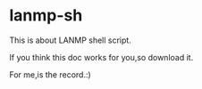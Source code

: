 lanmp-sh
========
This is about LANMP shell script.

If you think this doc works for you,so download it.

For me,is the record.:)
